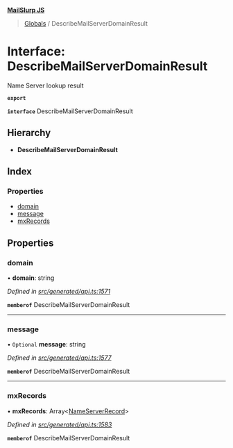 **[MailSlurp JS](../README.md)**

> [Globals](../README.md) / DescribeMailServerDomainResult

# Interface: DescribeMailServerDomainResult

Name Server lookup result

**`export`** 

**`interface`** DescribeMailServerDomainResult

## Hierarchy

* **DescribeMailServerDomainResult**

## Index

### Properties

* [domain](describemailserverdomainresult.md#domain)
* [message](describemailserverdomainresult.md#message)
* [mxRecords](describemailserverdomainresult.md#mxrecords)

## Properties

### domain

•  **domain**: string

*Defined in [src/generated/api.ts:1571](https://github.com/mailslurp/mailslurp-client/blob/c5e5f20/src/generated/api.ts#L1571)*

**`memberof`** DescribeMailServerDomainResult

___

### message

• `Optional` **message**: string

*Defined in [src/generated/api.ts:1577](https://github.com/mailslurp/mailslurp-client/blob/c5e5f20/src/generated/api.ts#L1577)*

**`memberof`** DescribeMailServerDomainResult

___

### mxRecords

•  **mxRecords**: Array\<[NameServerRecord](nameserverrecord.md)>

*Defined in [src/generated/api.ts:1583](https://github.com/mailslurp/mailslurp-client/blob/c5e5f20/src/generated/api.ts#L1583)*

**`memberof`** DescribeMailServerDomainResult
